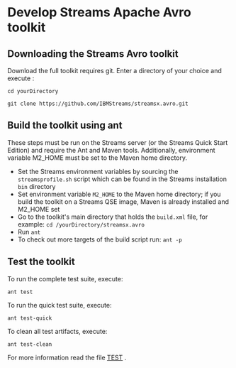 # Develop Streams Apache Avro toolkit

## Downloading the Streams Avro toolkit
Download the full toolkit requires git. Enter a directory of your choice and execute :

`cd yourDirectory`

`git clone https://github.com/IBMStreams/streamsx.avro.git`

## Build the toolkit using ant
These steps must be run on the Streams server (or the Streams Quick Start Edition) and require the Ant and Maven tools. Additionally, environment variable M2_HOME must be set to the Maven home directory.
* Set the Streams environment variables by sourcing the `streamsprofile.sh` script which can be found in the Streams installation `bin` directory
* Set environment variable `M2_HOME` to the Maven home directory; if you build the toolkit on a Streams QSE image, Maven is already installed and M2_HOME set
* Go to the toolkit's main directory that holds the `build.xml` file, for example: `cd /yourDirectory/streamsx.avro`
* Run `ant`
* To check out more targets of the build script run: `ant -p`

## Test the toolkit
To run the complete test suite, execute:

`ant test`

To run the quick test suite, execute:

`ant test-quick`

To clean all test artifacts, execute:

`ant test-clean`

For more information read the file [TEST](tests/frameworktests/README.md) .

